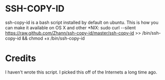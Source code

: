 # SSH-COPY-ID
ssh-copy-id is a bash script installed by default on ubuntu.
This is how you can make it available on OS X and other *NIX:
    sudo curl --silent https://raw.github.com/Zhann/ssh-copy-id/master/ssh-copy-id >> /bin/ssh-copy-id && chmod +x /bin/ssh-copy-id
    
# Credits
I haven't wrote this script. I picked this off of the Internets a long time ago.